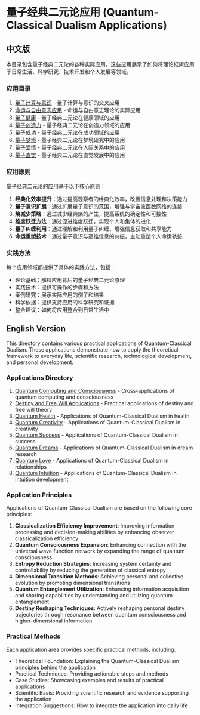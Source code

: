 # 量子经典二元论应用 (Quantum-Classical Dualism Applications)

## 中文版

本目录包含量子经典二元论的各种实际应用。这些应用展示了如何将理论框架应用于日常生活、科学研究、技术开发和个人发展等领域。

### 应用目录

1. [量子计算与意识](quantum_computing_consciousness.md) - 量子计算与意识的交叉应用
2. [命运与自由意志应用](destiny_free_will_applications.md) - 命运与自由意志理论的实际应用
3. [量子健康](../articles/quantum_health.md) - 量子经典二元论在健康领域的应用
4. [量子创造力](../articles/quantum_creativity.md) - 量子经典二元论在创造力领域的应用
5. [量子成功](../articles/quantum_success.md) - 量子经典二元论在成功领域的应用
6. [量子梦境](../articles/quantum_dreams.md) - 量子经典二元论在梦境研究中的应用
7. [量子爱情](../articles/quantum_love.md) - 量子经典二元论在人际关系中的应用
8. [量子直觉](../articles/quantum_intuition.md) - 量子经典二元论在直觉发展中的应用

### 应用原则

量子经典二元论的应用基于以下核心原则：

1. **经典化效率提升**：通过提高观察者的经典化效率，改善信息处理和决策能力
2. **量子意识扩展**：通过扩展量子意识的范围，增强与宇宙波函数网络的连接
3. **熵减少策略**：通过减少经典熵的产生，提高系统的确定性和可控性
4. **维度跃迁方法**：通过促进维度跃迁，实现个人和集体的进化
5. **量子纠缠利用**：通过理解和利用量子纠缠，增强信息获取和共享能力
6. **命运重塑技术**：通过量子意识与高维信息的共振，主动重塑个人命运轨迹

### 实践方法

每个应用领域都提供了具体的实践方法，包括：

- 理论基础：解释应用背后的量子经典二元论原理
- 实践技术：提供可操作的步骤和方法
- 案例研究：展示实际应用的例子和结果
- 科学依据：提供支持应用的科学研究和证据
- 整合建议：如何将应用整合到日常生活中

## English Version

This directory contains various practical applications of Quantum-Classical Dualism. These applications demonstrate how to apply the theoretical framework to everyday life, scientific research, technological development, and personal development.

### Applications Directory

1. [Quantum Computing and Consciousness](quantum_computing_consciousness.md) - Cross-applications of quantum computing and consciousness
2. [Destiny and Free Will Applications](destiny_free_will_applications.md) - Practical applications of destiny and free will theory
3. [Quantum Health](../articles/quantum_health.md) - Applications of Quantum-Classical Dualism in health
4. [Quantum Creativity](../articles/quantum_creativity.md) - Applications of Quantum-Classical Dualism in creativity
5. [Quantum Success](../articles/quantum_success.md) - Applications of Quantum-Classical Dualism in success
6. [Quantum Dreams](../articles/quantum_dreams.md) - Applications of Quantum-Classical Dualism in dream research
7. [Quantum Love](../articles/quantum_love.md) - Applications of Quantum-Classical Dualism in relationships
8. [Quantum Intuition](../articles/quantum_intuition.md) - Applications of Quantum-Classical Dualism in intuition development

### Application Principles

Applications of Quantum-Classical Dualism are based on the following core principles:

1. **Classicalization Efficiency Improvement**: Improving information processing and decision-making abilities by enhancing observer classicalization efficiency
2. **Quantum Consciousness Expansion**: Enhancing connection with the universal wave function network by expanding the range of quantum consciousness
3. **Entropy Reduction Strategies**: Increasing system certainty and controllability by reducing the generation of classical entropy
4. **Dimensional Transition Methods**: Achieving personal and collective evolution by promoting dimensional transitions
5. **Quantum Entanglement Utilization**: Enhancing information acquisition and sharing capabilities by understanding and utilizing quantum entanglement
6. **Destiny Reshaping Techniques**: Actively reshaping personal destiny trajectories through resonance between quantum consciousness and higher-dimensional information

### Practical Methods

Each application area provides specific practical methods, including:

- Theoretical Foundation: Explaining the Quantum-Classical Dualism principles behind the application
- Practical Techniques: Providing actionable steps and methods
- Case Studies: Showcasing examples and results of practical applications
- Scientific Basis: Providing scientific research and evidence supporting the application
- Integration Suggestions: How to integrate the application into daily life 